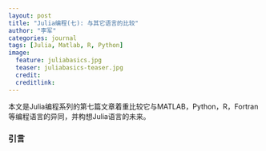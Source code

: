 ```yaml
---
layout: post
title: "Julia编程(七): 与其它语言的比较"
author: "李军"
categories: journal
tags: [Julia, Matlab, R, Python]
image:
  feature: juliabasics.jpg
  teaser: juliabasics-teaser.jpg
  credit:
  creditlink:
---
```


本文是Julia编程系列的第七篇文章着重比较它与MATLAB，Python，R，Fortran等编程语言的异同，并构想Julia语言的未来。

### 引言


